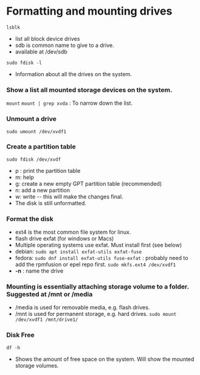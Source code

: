 # Formatting and mounting drives

`lsblk`
- list all block device drives
- sdb is common name to give to a drive.
- available at /dev/sdb

`sudo fdisk -l`
- Information about all the drives on the system.

### Show a list all mounted storage devices on the system.
`mount`
`mount | grep xvda` : To narrow down the list.

### Unmount a drive
`sudo umount /dev/xvdf1`

### Create a partition table
`sudo fdisk /dev/xvdf`
- p : print the partition table
- m: help
- g: create a new empty GPT partition table (recommended)
- n: add a new partition
- w: write -- this will make the changes final.
- The disk is still unformatted.

### Format the disk
- ext4 is the most common file system for linux.
- flash drive exfat (for windows or Macs)
- Multiple operating systems use exfat. Must install first (see below)
- debian: `sudo apt install exfat-utils exfat-fuse`
- fedora: `sudo dnf install exfat-utils fuse-exfat` : probably need to add the rpmfusion or epel repo first.
`sudo mkfs.ext4 /dev/xvdf1`
- **-n** : name the drive

### Mounting is essentially attaching storage volume to a folder. Suggested at /mnt or /media
- /media is used for removable media, e.g. flash drives.
- /mnt is used for permanent storage, e.g. hard drives.
`sudo mount /dev/xvdf1 /mnt/drive1/`

### Disk Free
`df -h` 
- Shows the amount of free space on the system. Will show the mounted storage volumes.


